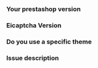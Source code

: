 ### Your prestashop version

### Eicaptcha Version

### Do you use a specific theme

### Issue description